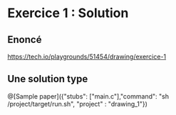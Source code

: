# Exercice 1 : Solution

## Enoncé

https://tech.io/playgrounds/51454/drawing/exercice-1

## Une solution type

@[Sample paper]({"stubs": ["main.c"],"command": "sh /project/target/run.sh", "project" : "drawing_1"})
